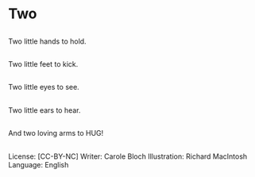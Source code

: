 # Two

##

##
Two little
hands to hold.

##

##
Two little
feet to kick.

##

##
Two little eyes
to see.

##

##
Two little ears
to hear.

##

##
And two loving
arms to HUG!

##
License: [CC-BY-NC]
Writer: Carole Bloch
Illustration: Richard MacIntosh
Language: English
